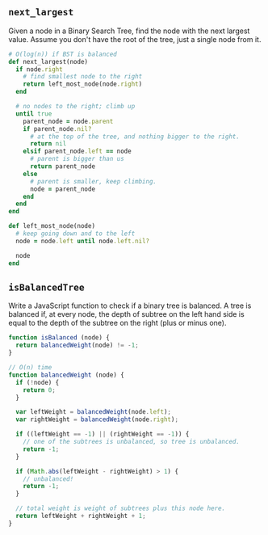 ## `next_largest`

Given a node in a Binary Search Tree, find the node with the next
largest value. Assume you don't have the root of the tree, just a
single node from it.

```ruby
# O(log(n)) if BST is balanced
def next_largest(node)
  if node.right
    # find smallest node to the right
    return left_most_node(node.right)
  end

  # no nodes to the right; climb up
  until true
    parent_node = node.parent
    if parent_node.nil?
      # at the top of the tree, and nothing bigger to the right.
      return nil
    elsif parent_node.left == node
      # parent is bigger than us
      return parent_node
    else
      # parent is smaller, keep climbing.
      node = parent_node
    end
  end
end

def left_most_node(node)
  # keep going down and to the left
  node = node.left until node.left.nil?

  node
end
```

## `isBalancedTree`

Write a JavaScript function to check if a binary tree is balanced. A
tree is balanced if, at every node, the depth of subtree on the left
hand side is equal to the depth of the subtree on the right (plus or minus
one).

```js
function isBalanced (node) {
  return balancedWeight(node) != -1;
}

// O(n) time
function balancedWeight (node) {
  if (!node) {
    return 0;
  }

  var leftWeight = balancedWeight(node.left);
  var rightWeight = balancedWeight(node.right);

  if ((leftWeight == -1) || (rightWeight == -1)) {
    // one of the subtrees is unbalanced, so tree is unbalanced.
    return -1;
  }

  if (Math.abs(leftWeight - rightWeight) > 1) {
    // unbalanced!
    return -1;
  }

  // total weight is weight of subtrees plus this node here.
  return leftWeight + rightWeight + 1;
}
```
